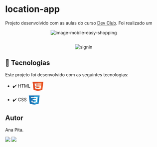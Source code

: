 # location-app
Projeto desenvolvido com as aulas do curso <a href="https://rodolfomori.com.br/devclub/">Dev Club</a>. Foi realizado um 

<div align="center" >
  <img src="https://user-images.githubusercontent.com/95833334/203135485-a9642316-9915-4f2c-819c-a06427817478.png" alt="image-mobile-easy-shopping" height="425">
  
## 
  <img src="https://user-images.githubusercontent.com/95833334/203135545-8cc74ffd-586e-4c4f-a4c6-280c9b3618c7.png" alt="signin" height="425">
  

</div>


## 🚀 Tecnologias

Este projeto foi desenvolvido com as seguintes tecnologias:

- ✔️ HTML  <img align="center" alt="HTML" height="30" width="40" src="https://raw.githubusercontent.com/devicons/devicon/master/icons/html5/html5-original.svg">

- ✔️ CSS  <img align="center" alt="CSS" height="30" width="40" src="https://raw.githubusercontent.com/devicons/devicon/master/icons/css3/css3-original.svg"> 

 
 

## Autor

Ana Pita. 

  <a href = "mailto:acalencar16@gmail.com"><img src="https://img.shields.io/badge/-Gmail-%23333?style=for-the-badge&logo=gmail&logoColor=white" target="_blank"></a>
  <a href="https://www.linkedin.com/in/anapita" target="_blank"><img src="https://img.shields.io/badge/-LinkedIn-%230077B5?style=for-the-badge&logo=linkedin&logoColor=white" target="_blank"></a> 
